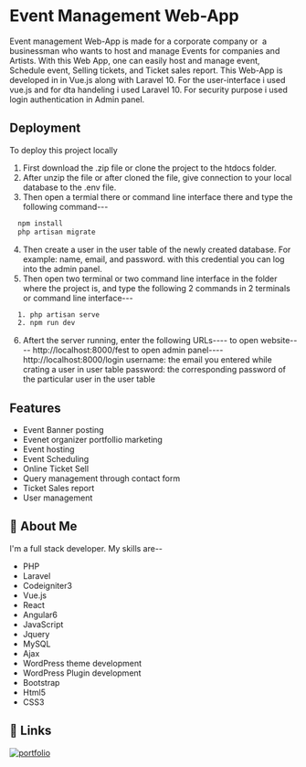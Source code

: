 # Event Management Web-App

Event management Web-App is made for a corporate company or  a businessman who wants to host and manage Events for companies and Artists. With this Web App, one can easily host and manage event, Schedule event, Selling tickets, and Ticket sales report. This Web-App is developed in in Vue.js along with Laravel 10. For the user-interface i used vue.js and for dta handeling i used Laravel 10. For security purpose i used login authentication in Admin panel. 


## Deployment

To deploy this project locally

1. First download the .zip file or clone the project to the htdocs folder.
2. After unzip the file or after cloned the file, give connection to your local database to the .env file.
3. Then open a termial there or command line interface there and type the following command---
```bash
  npm install
  php artisan migrate
```
4. Then create a user in the user table of the newly created database. For example: name, email, and password. with this credential you can  log into the admin panel.
5. Then open two terminal or two command line interface in the folder where the project is, and type the following 2 commands in 2 terminals or command line interface---
```bash
  1. php artisan serve
  2. npm run dev
```
6. Aftert the server running, enter the following URLs----
   to open website---- http://localhost:8000/fest
   to open admin panel---- http://localhost:8000/login
   username: the email you entered while crating a user in user table
   password: the corresponding password of the particular user in the user table


## Features

- Event Banner posting
- Evenet organizer portfollio marketing
- Event hosting
- Event Scheduling
- Online Ticket Sell
- Query management through contact form
- Ticket Sales report
- User management


## 🚀 About Me
I'm a full stack developer. My skills are--
- PHP
- Laravel
- Codeigniter3
- Vue.js
- React
- Angular6
- JavaScript
- Jquery
- MySQL
- Ajax
- WordPress theme development
- WordPress Plugin development
- Bootstrap
- Html5
- CSS3


## 🔗 Links
[![portfolio](https://img.shields.io/badge/my_portfolio-000?style=for-the-badge&logo=github&logoColor=white)](https://github.com/bijoypython)

